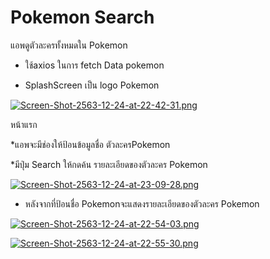 # Pokemon Search
  แอพดูตัวละครทั้งหมดใน Pokemon
* ใช้axios ในการ fetch Data pokemon

* SplashScreen เป็น logo Pokemon

[![Screen-Shot-2563-12-24-at-22-42-31.png](https://i.postimg.cc/6qkyNJ9Q/Screen-Shot-2563-12-24-at-22-42-31.png)](https://postimg.cc/7JNxgRJv)

หน้าแรก
 
 
*แอพจะมีช่องให้ป้อนข้อมูลชื่อ ตัวละครPokemon 

*มีปุ่ม Search ให้กดค้น รายละเอียดของตัวละคร Pokemon 

[![Screen-Shot-2563-12-24-at-23-09-28.png](https://i.postimg.cc/fyfxzfbX/Screen-Shot-2563-12-24-at-23-09-28.png)](https://postimg.cc/zH3LpWKX)

  * หลังจากที่ป้อนชื่อ Pokemonจะแสดงรายละเอียดของตัวละคร Pokemon

[![Screen-Shot-2563-12-24-at-22-54-03.png](https://i.postimg.cc/y8b08d7f/Screen-Shot-2563-12-24-at-22-54-03.png)](https://postimg.cc/18D8Wyn6)

[![Screen-Shot-2563-12-24-at-22-55-30.png](https://i.postimg.cc/PJwR2c2H/Screen-Shot-2563-12-24-at-22-55-30.png)](https://postimg.cc/GTbKpXWg)



